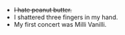 * ~~I hate peanut butter.~~
* I shattered three fingers in my hand.
* My first concert was Milli Vanilli.